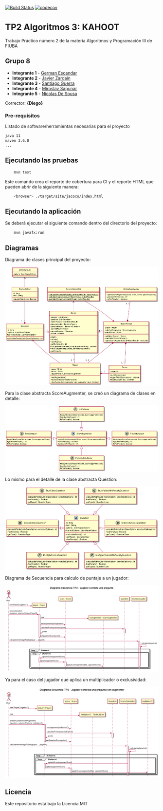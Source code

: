 [![Build Status](https://travis-ci.org/GEscandar/TP2-Kahoot.svg?branch=master)](https://travis-ci.org/GEscandar/TP2-Kahoot)
[![codecov](https://codecov.io/gh/GEscandar/TP2-Kahoot/branch/master/graph/badge.svg)](https://codecov.io/gh/GEscandar/TP2-Kahoot)


# TP2 Algoritmos 3: KAHOOT

Trabajo Práctico número 2 de la materia Algoritmos y Programación III de FIUBA

## Grupo 8

* **Integrante 1** - [German Escandar](https://github.com/GEscandar)
* **Integrante 2** - [Javier Zardain](https://github.com/Jaz05)
* **Integrante 3** - [Santiago Guerra](https://github.com/SantiG95)
* **Integrante 4** - [Miroslav Sapunar](https://github.com/MiroslavSapunar)
* **Integrante 5** - [Nicolas De Sousa](https://github.com/Nicodoxia)

Corrector: **{Diego}**

### Pre-requisitos

Listado de software/herramientas necesarias para el proyecto

```
java 11
maven 3.6.0
...
```

## Ejecutando las pruebas

```bash
    mvn test
```

Este comando crea el reporte de cobertura para CI y el reporte HTML que pueden abrir de la siguiente manera:

```bash
    <browser> ./target/site/jacoco/index.html
```

## Ejecutando la aplicación

Se deberá ejecutar el siguiente comando dentro del directorio del proyecto:

```bash
	mvn javafx:run
```

## Diagramas

Diagrama de clases principal del proyecto:

<img src="https://raw.githubusercontent.com/GEscandar/TP2-Kahoot/actualizacion-diagramas-entrega3/docs/out/diagramaClases-Principal-TP2/DiagramaUML-Clases-TP2.png">

Para la clase abstracta ScoreAugmenter, se creó un diagrama de clases en detalle:

<img src="https://raw.githubusercontent.com/GEscandar/TP2-Kahoot/actualizacion-diagramas-entrega3/docs/out/DiagramaClases-DetalleAugmentation/DiagramaUML-DetalleAugmentation-TP2.png">

Lo mismo para el detalle de la clase abstracta Question:

<img src="https://raw.githubusercontent.com/GEscandar/TP2-Kahoot/actualizacion-diagramas-entrega3/docs/out/DiagramaClases-DetallePreguntas-TP2/DiagramaUML-DetallePreguntas-TP2.png">

Diagrama de Secuencia para calculo de puntaje a un jugador:

<img src="https://raw.githubusercontent.com/GEscandar/TP2-Kahoot/actualizacion-diagramas-entrega3/docs/out/DiagramaSecuencia-ConestarPregunta/Diagrama%20Secuencia%20TP2%20-%20Jugador%20contesta%20una%20pregunta.png">

Ya para el caso del jugador que aplica un multiplicador o exclusividad: 

<img src="https://raw.githubusercontent.com/GEscandar/TP2-Kahoot/actualizacion-diagramas-entrega3/docs/out/DiagramaSecuencia-ConestarPreguntaconAugmenter/Diagrama%20Secuencia%20TP2%20-%20Jugador%20contesta%20una%20pregunta%20con%20augmenter.png">

## Licencia

Este repositorio está bajo la Licencia MIT
